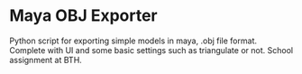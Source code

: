 # Maya OBJ Exporter
Python script for exporting simple models in maya, .obj file format.
Complete with UI and some basic settings such as triangulate or not. School assignment at BTH.
